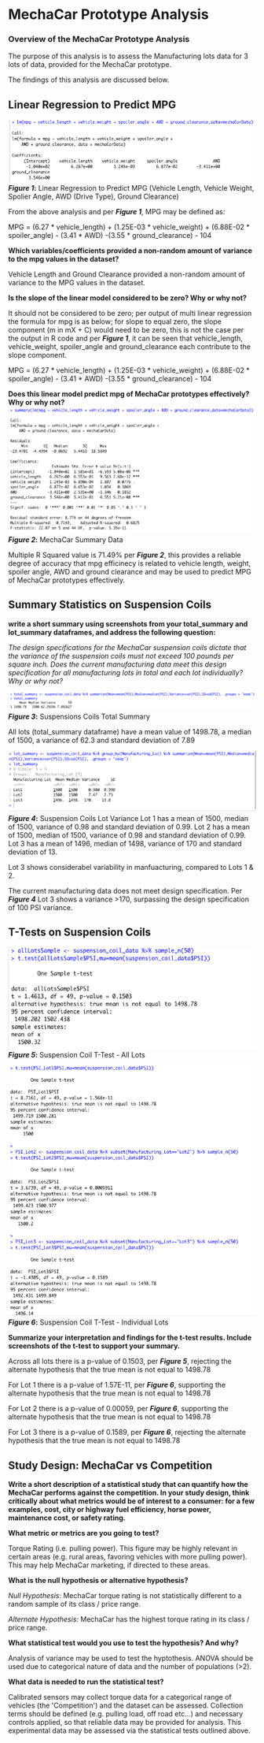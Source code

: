 # MechaCar Prototype Analysis

### **Overview of the MechaCar Prototype Analysis**
The purpose of this analysis is to assess the Manufacturing lots data for 3 lots of data, provided for the MechaCar prototype.

The findings of this analysis are discussed below.


## Linear Regression to Predict MPG
![Figure 1](https://github.com/CR-HSDC/MechaCar_Statistical_Analysis/blob/main/Resources/del1_linReg.png)
**_Figure 1_:** Linear Regression to Predict MPG (Vehicle Length, Vehicle Weight, Spolier Angle, AWD (Drive Type), Ground Clearance) 

From the above analysis and per ***Figure 1***, MPG may be defined as:

MPG = (6.27 * vehicle\_length) + (1.25E-03 * vehicle\_weight) + (6.88E-02 * spoiler\_angle) - (3.41 * AWD) -(3.55 * ground_clearance) - 104

**Which variables/coefficients provided a non-random amount of variance to the mpg values in the dataset?**

Vehicle Length and Ground Clearance provided a non-random amount of variance to the MPG values in the dataset.

**Is the slope of the linear model considered to be zero? Why or why not?**

It should not be considered to be zero; per output of multi linear regression the formula for mpg is as below; for slope to equal zero, the slope component (m in mX + C) would need to be zero, this is not the case per the output in R code and per ***Figure 1***, it can be seen that vehicle\_length, vehicle\_weight, spoiler\_angle and ground\_clearance each contribute to the slope component.

MPG = (6.27 * vehicle\_length) + (1.25E-03 * vehicle\_weight) + (6.88E-02 * spoiler\_angle) - (3.41 * AWD) -(3.55 * ground_clearance) - 104

**Does this linear model predict mpg of MechaCar prototypes effectively? Why or why not?**
![Figure 2](https://github.com/CR-HSDC/MechaCar_Statistical_Analysis/blob/main/Resources/Del1_SummaryData.png)
**_Figure 2_:** MechaCar Summary Data

Multiple R Squared value is 71.49% per ***Figure 2***, this provides a reliable degree of accuracy that mpg efficinecy is related to vehicle length, weight, spoiler angle, AWD and ground clearance and may be used to predict MPG of MechaCar prototypes effectively.
 

## Summary Statistics on Suspension Coils
**write a short summary using screenshots from your total_summary and lot_summary dataframes, and address the following question:**

*The design specifications for the MechaCar suspension coils dictate that the variance of the suspension coils must not exceed 100 pounds per square inch. Does the current manufacturing data meet this design specification for all manufacturing lots in total and each lot individually? Why or why not?*

![Figure 3](https://github.com/CR-HSDC/MechaCar_Statistical_Analysis/blob/main/Resources/del2_total_summary.png)
**_Figure 3_:** Suspensions Coils Total Summary 

All lots (total_summary dataframe) have a mean value of 1498.78, a median of 1500, a variance of 62.3 and standard deviation of 7.89

![Figure 4](https://github.com/CR-HSDC/MechaCar_Statistical_Analysis/blob/main/Resources/del2_variance.png)
**_Figure 4_:** Suspension Coils Lot Variance
Lot 1 has a mean of 1500, median of 1500, variance of 0.98 and standard deviation of 0.99.
Lot 2 has a mean of 1500, median of 1500, variance of 0.98 and standard deviation of 0.99.
Lot 3 has a mean of 1496, median of 1498, variance of 170 and standard deviation of 13.

Lot 3 shows considerabel variability in manfuacturing, compared to Lots 1 & 2.

The current manufacturing data does not meet design specification. Per ***Figure 4*** Lot 3 shows a variance >170, surpassing the design specification of 100 PSI variance.

## T-Tests on Suspension Coils

![Figure 5](https://github.com/CR-HSDC/MechaCar_Statistical_Analysis/blob/main/Resources/del3_TTest_all.png)
**_Figure 5_:** Suspension Coil T-Test - All Lots

![Figure 6](https://github.com/CR-HSDC/MechaCar_Statistical_Analysis/blob/main/Resources/del3_TTest_lots.png)
**_Figure 6_:** Suspension Coil T-Test - Individual Lots


**Summarize your interpretation and findings for the t-test results. Include screenshots of the t-test to support your summary.**

Across all lots there is a p-value of 0.1503, per ***Figure 5***, rejecting the alternate hypothesis that the true mean is not equal to 1498.78

For Lot 1 there is a p-value of 1.57E-11, per ***Figure 6***, supporting the alternate hypothesis that the true mean is not equal to 1498.78

For Lot 2 there is a p-value of 0.00059, per ***Figure 6***, supporting the alternate hypothesis that the true mean is not equal to 1498.78

For Lot 3 there is a p-value of 0.1589, per ***Figure 6***, rejecting the alternate hypothesis that the true mean is not equal to 1498.78


## Study Design: MechaCar vs Competition
**Write a short description of a statistical study that can quantify how the MechaCar performs against the competition. In your study design, think critically about what metrics would be of interest to a consumer: for a few examples, cost, city or highway fuel efficiency, horse power, maintenance cost, or safety rating.**

**What metric or metrics are you going to test?**

Torque Rating (i.e. pulling power). This figure may be highly relevant in certain areas (e.g. rural areas, favoring vehicles with more pulling power). This may help MechaCar marketing, if directed to these areas.

**What is the null hypothesis or alternative hypothesis?**

*Null Hypothesis:* MechaCar torque rating is not statistically different to a random sample of its class / price range.

*Alternate Hypothesis:* MechaCar has the highest torque rating in its class / price range.

**What statistical test would you use to test the hypothesis? And why?**

Analysis of variance may be used to test the hyptothesis. ANOVA should be used due to categorical nature of data and the number of populations (>2).

**What data is needed to run the statistical test?**

Calibrated sensors may collect torque data for a categorical range of vehicles (the 'Competition') and the dataset can be assessed. Collection terms should be defined (e.g. pulling load, off road etc...) and necessary controls applied, so that reliable data may be provided for analysis. This experimental data may be assessed via the statistical tests outlined above.






